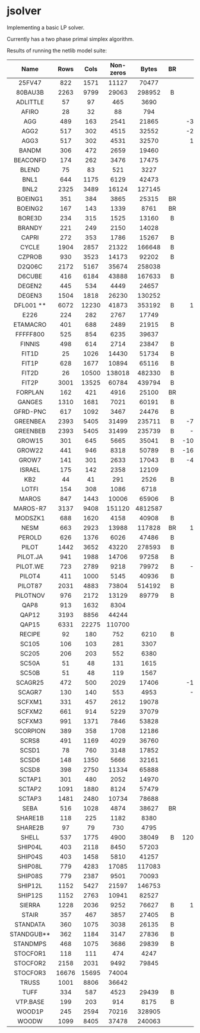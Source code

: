 # jsolver

Implementing a basic LP solver. 

Currently has a two phase primal simplex algorithm.

Results of running the netlib model suite:

|    Name    |  Rows |  Cols | Non-zeros |  Bytes  | BR |       Optimal | Jsolve Result |
|:----------:|:-----:|:-----:|:---------:|:-------:|:--:|--------------:|--------------:|
| 25FV47     | 822   | 1571  | 11127     | 70477   |    |       5501.85 |               |
| 80BAU3B    | 2263  | 9799  | 29063     | 298952  | B  |     987232.16 |               |
| ADLITTLE   | 57    | 97    | 465       | 3690    |    |     225494.96 |          Unb. |
| AFIRO      | 28    | 32    | 88        | 794     |    |       -464.75 |        464.75 |
| AGG        | 489   | 163   | 2541      | 21865   |    |  -35991767.29 |               |
| AGG2       | 517   | 302   | 4515      | 32552   |    |  -20239252.36 |               |
| AGG3       | 517   | 302   | 4531      | 32570   |    |   10312115.94 |               |
| BANDM      | 306   | 472   | 2659      | 19460   |    |       -158.63 |               |
| BEACONFD   | 174   | 262   | 3476      | 17475   |    |      33592.49 |               |
| BLEND      | 75    | 83    | 521       | 3227    |    |        -30.81 |               |
| BNL1       | 644   | 1175  | 6129      | 42473   |    |       1977.63 |               |
| BNL2       | 2325  | 3489  | 16124     | 127145  |    |       1811.24 |               |
| BOEING1    | 351   | 384   | 3865      | 25315   | BR |       -335.21 |               |
| BOEING2    | 167   | 143   | 1339      | 8761    | BR |       -315.02 |               |
| BORE3D     | 234   | 315   | 1525      | 13160   | B  |       1373.08 |               |
| BRANDY     | 221   | 249   | 2150      | 14028   |    |       1518.51 |               |
| CAPRI      | 272   | 353   | 1786      | 15267   | B  |       2690.01 |               |
| CYCLE      | 1904  | 2857  | 21322     | 166648  | B  |         -5.23 |               |
| CZPROB     | 930   | 3523  | 14173     | 92202   | B  |    2185196.70 |               |
| D2Q06C     | 2172  | 5167  | 35674     | 258038  |    |     122784.24 |               |
| D6CUBE     | 416   | 6184  | 43888     | 167633  | B  |        315.49 |               |
| DEGEN2     | 445   | 534   | 4449      | 24657   |    |      -1435.18 |               |
| DEGEN3     | 1504  | 1818  | 26230     | 130252  |    |       -987.29 |               |
| DFL001 **  | 6072  | 12230 | 41873     | 353192  | B  |   11266400.00 |               |
| E226       | 224   | 282   | 2767      | 17749   |    |        -18.75 |               |
| ETAMACRO   | 401   | 688   | 2489      | 21915   | B  |       -755.72 |               |
| FFFFF800   | 525   | 854   | 6235      | 39637   |    |     555679.61 |               |
| FINNIS     | 498   | 614   | 2714      | 23847   | B  |     172790.97 |               |
| FIT1D      | 25    | 1026  | 14430     | 51734   | B  |      -9146.38 |               |
| FIT1P      | 628   | 1677  | 10894     | 65116   | B  |       9146.38 |               |
| FIT2D      | 26    | 10500 | 138018    | 482330  | B  |     -68464.29 |               |
| FIT2P      | 3001  | 13525 | 60784     | 439794  | B  |      68464.29 |               |
| FORPLAN    | 162   | 421   | 4916      | 25100   | BR |       -664.22 |               |
| GANGES     | 1310  | 1681  | 7021      | 60191   | B  |    -109586.36 |               |
| GFRD-PNC   | 617   | 1092  | 3467      | 24476   | B  |    6902236.00 |               |
| GREENBEA   | 2393  | 5405  | 31499     | 235711  | B  |  -72462405.91 |               |
| GREENBEB   | 2393  | 5405  | 31499     | 235739  | B  |   -4302147.61 |               |
| GROW15     | 301   | 645   | 5665      | 35041   | B  | -106870941.29 |               |
| GROW22     | 441   | 946   | 8318      | 50789   | B  | -160834336.48 |               |
| GROW7      | 141   | 301   | 2633      | 17043   | B  |  -47787811.82 |               |
| ISRAEL     | 175   | 142   | 2358      | 12109   |    |    -896644.82 |               |
| KB2        | 44    | 41    | 291       | 2526    | B  |      -1749.90 |       1749.90 |
| LOTFI      | 154   | 308   | 1086      | 6718    |    |        -25.26 |               |
| MAROS      | 847   | 1443  | 10006     | 65906   | B  |     -58063.74 |               |
| MAROS-R7   | 3137  | 9408  | 151120    | 4812587 |    |    1497185.17 |               |
| MODSZK1    | 688   | 1620  | 4158      | 40908   | B  |        320.62 |               |
| NESM       | 663   | 2923  | 13988     | 117828  | BR |   14076073.04 |               |
| PEROLD     | 626   | 1376  | 6026      | 47486   | B  |      -9380.76 |               |
| PILOT      | 1442  | 3652  | 43220     | 278593  | B  |       -557.40 |               |
| PILOT.JA   | 941   | 1988  | 14706     | 97258   | B  |      -6113.13 |               |
| PILOT.WE   | 723   | 2789  | 9218      | 79972   | B  |   -2720102.74 |               |
| PILOT4     | 411   | 1000  | 5145      | 40936   | B  |      -2581.14 |               |
| PILOT87    | 2031  | 4883  | 73804     | 514192  | B  |        301.71 |               |
| PILOTNOV   | 976   | 2172  | 13129     | 89779   | B  |      -4497.28 |               |
| QAP8       | 913   | 1632  | 8304      |         |    |        203.50 |               |
| QAP12      | 3193  | 8856  | 44244     |         |    |        522.89 |               |
| QAP15      | 6331  | 22275 | 110700    |         |    |       1040.99 |               |
| RECIPE     | 92    | 180   | 752       | 6210    | B  |       -266.62 |        266.62 |
| SC105      | 106   | 103   | 281       | 3307    |    |        -52.20 |         52.20 |
| SC205      | 206   | 203   | 552       | 6380    |    |        -52.20 |               |
| SC50A      | 51    | 48    | 131       | 1615    |    |        -64.58 |         64.58 |
| SC50B      | 51    | 48    | 119       | 1567    |    |        -70.00 |         70.00 |
| SCAGR25    | 472   | 500   | 2029      | 17406   |    |  -14753433.06 |               |
| SCAGR7     | 130   | 140   | 553       | 4953    |    |   -2331389.25 |               |
| SCFXM1     | 331   | 457   | 2612      | 19078   |    |      18416.76 |               |
| SCFXM2     | 661   | 914   | 5229      | 37079   |    |      36660.26 |               |
| SCFXM3     | 991   | 1371  | 7846      | 53828   |    |      54901.25 |               |
| SCORPION   | 389   | 358   | 1708      | 12186   |    |       1878.12 |               |
| SCRS8      | 491   | 1169  | 4029      | 36760   |    |        904.30 |               |
| SCSD1      | 78    | 760   | 3148      | 17852   |    |          8.67 |               |
| SCSD6      | 148   | 1350  | 5666      | 32161   |    |         50.50 |               |
| SCSD8      | 398   | 2750  | 11334     | 65888   |    |        905.00 |               |
| SCTAP1     | 301   | 480   | 2052      | 14970   |    |       1412.25 |               |
| SCTAP2     | 1091  | 1880  | 8124      | 57479   |    |       1724.81 |               |
| SCTAP3     | 1481  | 2480  | 10734     | 78688   |    |       1424.00 |               |
| SEBA       | 516   | 1028  | 4874      | 38627   | BR |      15711.60 |               |
| SHARE1B    | 118   | 225   | 1182      | 8380    |    |     -76589.32 |               |
| SHARE2B    | 97    | 79    | 730       | 4795    |    |       -415.73 |               |
| SHELL      | 537   | 1775  | 4900      | 38049   | B  | 1208825346.00 |               |
| SHIP04L    | 403   | 2118  | 8450      | 57203   |    |    1793324.54 |               |
| SHIP04S    | 403   | 1458  | 5810      | 41257   |    |    1798714.70 |               |
| SHIP08L    | 779   | 4283  | 17085     | 117083  |    |    1909055.21 |               |
| SHIP08S    | 779   | 2387  | 9501      | 70093   |    |    1920098.21 |               |
| SHIP12L    | 1152  | 5427  | 21597     | 146753  |    |    1470187.92 |               |
| SHIP12S    | 1152  | 2763  | 10941     | 82527   |    |    1489236.13 |               |
| SIERRA     | 1228  | 2036  | 9252      | 76627   | B  |   15394362.18 |               |
| STAIR      | 357   | 467   | 3857      | 27405   | B  |       -251.27 |               |
| STANDATA   | 360   | 1075  | 3038      | 26135   | B  |       1257.70 |               |
| STANDGUB** | 362   | 1184  | 3147      | 27836   | B  |               |               |
| STANDMPS   | 468   | 1075  | 3686      | 29839   | B  |       1406.02 |               |
| STOCFOR1   | 118   | 111   | 474       | 4247    |    |     -41131.98 |               |
| STOCFOR2   | 2158  | 2031  | 9492      | 79845   |    |     -39024.41 |               |
| STOCFOR3   | 16676 | 15695 | 74004     |         |    |     -39976.66 |               |
| TRUSS      | 1001  | 8806  | 36642     |         |    |     458815.85 |               |
| TUFF       | 334   | 587   | 4523      | 29439   | B  |          0.29 |               |
| VTP.BASE   | 199   | 203   | 914       | 8175    | B  |     129831.46 |               |
| WOOD1P     | 245   | 2594  | 70216     | 328905  |    |          1.44 |               |
| WOODW      | 1099  | 8405  | 37478     | 240063  |    |          1.30 |               |